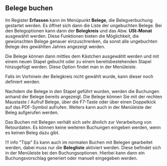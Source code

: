 ## Belege buchen

Im Register **Erfassen** kann im Menüpunkt **Belege**, die Belegverbuchung gestartet werden.
Es öffnet sich dann die Liste der ungebuchten Belege. Bei den Belegoptionen kann dann der **Belegkreis** und das Abw. **USt-Monat** ausgewählt werden.
Diese Funktionen bieten die Möglichkeit, die gewünschten Belege genauer einzuschrenken, da sonst alle ungebuchten Belege des gewählten Jahres angezeigt werden.

Die Belege können dann mittles dem Kästchen ausgewählt werden und mit einem neuen Stapel gebucht oder zu einem bereitsbestehenden Stapel hinzugefügt werden. Diese Option findet man in der Menüleiste.

Falls im Vorhinein der Belegkreis nicht gewählt wurde, kann dieser noch definiert werden.

Nachdem die Belege in den Stapel geführt wurden, werden die Buchungen anhand der Belege bereits angezeigt. Die Belege können Sie mit der rechten Maustaste / Aufruf Belege, über die F7-Taste oder über einen Doppelkick auf das PDF-Symbol aufrufen. Weiters kann auch in der Menüleiste der Beleg aufgerufen werden.

Das Buchen mit Belegen verhält sich sehr ähnlich zur Verarbeitung von Retourdaten. Es können keine weiteren Buchungen eingeben werden, wenn es keinen Beleg dazu gibt.

!!! info "Tipp"
    Es kann auch im normalen Buchen mit Belegen gearbeitet werden, dabei muss nur die **Belegliste** aktiviert werden. Diese befindet sich in der Menüleiste bei den Buchungsoptionen. Hierbei kann dann ein Buchungsvorschlag generiert oder manuell eingegeben werden.



